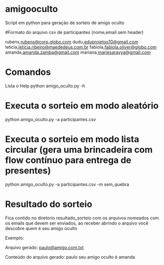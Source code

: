 # amigooculto
Script em python para geração de sorteio de amigo oculto

#Formato do arquivo csv de participantes (nome,email sem header)

rubens,rubens@corp.globo.com
dudu,eduprojetos10@gmail.com
leticia,leticia.ribeiro@maededeus.com.br
fabiola,fabiola.oliver@globo.com
amanda,amanda.zamba@gmail.com
mariana,mariesaravya@gmail.com

# Comandos

Lista o Help
python amigo_oculto.py -h

# Executa o sorteio em modo aleatório
python amigo_oculto.py -a participantes.csv


# Executa o sorteio em modo lista circular (gera uma brincadeira com flow contínuo para entrega de presentes)
python amigo_oculto.py -a participantes.csv -m sem_quebra

# Resultado do sorteio

Fica contido no diretorio resultado_sorteio com os arquivos nomeados com os emails que devem ser enviados, ao receber abrindo o arquivo você descobre quem é seu amigo oculto

Exemplo:

Arquivo gerado: paulo@amigo.com.txt

Conteúdo do arquivo gerado:   paulo seu amigo oculto é amanda